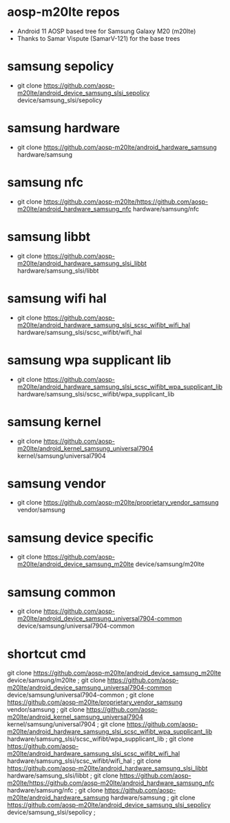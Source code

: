 # aosp-m20lte repos
- Android 11 AOSP based tree for Samsung Galaxy M20 (m20lte)
- Thanks to Samar Vispute (SamarV-121) for the base trees

# samsung sepolicy 
- git clone https://github.com/aosp-m20lte/android_device_samsung_slsi_sepolicy device/samsung_slsi/sepolicy
# samsung hardware
- git clone https://github.com/aosp-m20lte/android_hardware_samsung hardware/samsung
# samsung nfc
- git clone https://github.com/aosp-m20lte/https://github.com/aosp-m20lte/android_hardware_samsung_nfc hardware/samsung/nfc
# samsung libbt
- git clone https://github.com/aosp-m20lte/android_hardware_samsung_slsi_libbt hardware/samsung_slsi/libbt
# samsung wifi hal
- git clone https://github.com/aosp-m20lte/android_hardware_samsung_slsi_scsc_wifibt_wifi_hal hardware/samsung_slsi/scsc_wifibt/wifi_hal
# samsung wpa supplicant lib
- git clone https://github.com/aosp-m20lte/android_hardware_samsung_slsi_scsc_wifibt_wpa_supplicant_lib hardware/samsung_slsi/scsc_wifibt/wpa_supplicant_lib
# samsung kernel
- git clone https://github.com/aosp-m20lte/android_kernel_samsung_universal7904 kernel/samsung/universal7904
# samsung vendor
- git clone https://github.com/aosp-m20lte/proprietary_vendor_samsung vendor/samsung
# samsung device specific
- git clone https://github.com/aosp-m20lte/android_device_samsung_m20lte device/samsung/m20lte
# samsung common
- git clone https://github.com/aosp-m20lte/android_device_samsung_universal7904-common device/samsung/universal7904-common

# shortcut cmd
git clone https://github.com/aosp-m20lte/android_device_samsung_m20lte device/samsung/m20lte ; git clone https://github.com/aosp-m20lte/android_device_samsung_universal7904-common device/samsung/universal7904-common ; git clone https://github.com/aosp-m20lte/proprietary_vendor_samsung vendor/samsung ; git clone https://github.com/aosp-m20lte/android_kernel_samsung_universal7904 kernel/samsung/universal7904 ; git clone https://github.com/aosp-m20lte/android_hardware_samsung_slsi_scsc_wifibt_wpa_supplicant_lib hardware/samsung_slsi/scsc_wifibt/wpa_supplicant_lib ; git clone https://github.com/aosp-m20lte/android_hardware_samsung_slsi_scsc_wifibt_wifi_hal hardware/samsung_slsi/scsc_wifibt/wifi_hal ; git clone https://github.com/aosp-m20lte/android_hardware_samsung_slsi_libbt hardware/samsung_slsi/libbt ; git clone https://github.com/aosp-m20lte/https://github.com/aosp-m20lte/android_hardware_samsung_nfc hardware/samsung/nfc ; git clone https://github.com/aosp-m20lte/android_hardware_samsung hardware/samsung ; git clone https://github.com/aosp-m20lte/android_device_samsung_slsi_sepolicy device/samsung_slsi/sepolicy ; 
